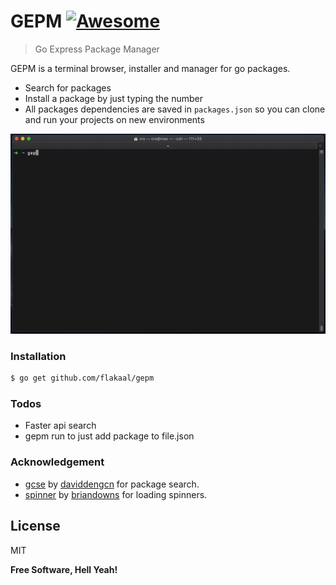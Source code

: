 # GEPM [![Awesome](https://camo.githubusercontent.com/c9addde68ccb46540ce442b838a6a1617a5d7050/68747470733a2f2f696d672e736869656c64732e696f2f62616467652f636f7665726167652d38302532352d79656c6c6f77677265656e2e7376673f6d61784167653d32353932303030)](https://github.com/flakaal/gepm)
> Go Express Package Manager


GEPM is a terminal browser, installer and manager for go packages.

  - Search for packages
  - Install a package by just typing the number
  - All packages dependencies are saved in ```packages.json``` so you can clone and run your projects on new environments

<p align="center">
  <img src="preview.gif"/>
</p>


### Installation

```sh
$ go get github.com/flakaal/gepm
```

### Todos

 - Faster api search
 - gepm run to just add package to file.json

### Acknowledgement
 - <a href="https://github.com/daviddengcn/gcse">gcse</a> by <a href="https://github.com/daviddengcn">daviddengcn</a> for package search.
 - <a href="https://github.com/briandowns/spinner">spinner</a> by <a href="https://github.com/briandowns">briandowns</a>  for loading spinners.

License
----

MIT


**Free Software, Hell Yeah!**
